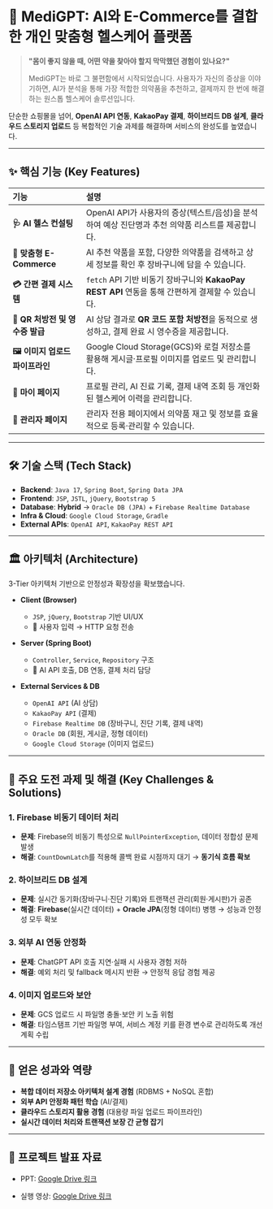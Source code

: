 # 🤖 MediGPT: AI와 E-Commerce를 결합한 개인 맞춤형 헬스케어 플랫폼

> **"몸이 좋지 않을 때, 어떤 약을 찾아야 할지 막막했던 경험이 있나요?"**
>
> MediGPT는 바로 그 불편함에서 시작되었습니다. 사용자가 자신의 증상을 이야기하면, AI가 분석을 통해 가장 적합한 의약품을 추천하고, 결제까지 한 번에 해결하는 원스톱 헬스케어 솔루션입니다.

단순한 쇼핑몰을 넘어, **OpenAI API 연동**, **KakaoPay 결제**, **하이브리드 DB 설계**, **클라우드 스토리지 업로드** 등 복합적인 기술 과제를 해결하며 서비스의 완성도를 높였습니다.

---

## ✨ 핵심 기능 (Key Features)

| 기능 | 설명 |
| :--- | :--- |
| **🩺 AI 헬스 컨설팅** | OpenAI API가 사용자의 증상(텍스트/음성)을 분석하여 예상 진단명과 추천 의약품 리스트를 제공합니다. |
| **💊 맞춤형 E-Commerce** | AI 추천 약품을 포함, 다양한 의약품을 검색하고 상세 정보를 확인 후 장바구니에 담을 수 있습니다. |
| **💳 간편 결제 시스템** | `fetch` API 기반 비동기 장바구니와 **KakaoPay REST API** 연동을 통해 간편하게 결제할 수 있습니다. |
| **🧾 QR 처방전 및 영수증 발급** | AI 상담 결과로 **QR 코드 포함 처방전**을 동적으로 생성하고, 결제 완료 시 영수증을 제공합니다. |
| **🖼️ 이미지 업로드 파이프라인** | Google Cloud Storage(GCS)와 로컬 저장소를 활용해 게시글·프로필 이미지를 업로드 및 관리합니다. |
| **👤 마이 페이지** | 프로필 관리, AI 진료 기록, 결제 내역 조회 등 개인화된 헬스케어 이력을 관리합니다. |
| **🔐 관리자 페이지** | 관리자 전용 페이지에서 의약품 재고 및 정보를 효율적으로 등록·관리할 수 있습니다. |

---

## 🛠️ 기술 스택 (Tech Stack)

- **Backend**: `Java 17`, `Spring Boot`, `Spring Data JPA`
- **Frontend**: `JSP`, `JSTL`, `jQuery`, `Bootstrap 5`
- **Database**: **Hybrid** → `Oracle DB (JPA)` + `Firebase Realtime Database`
- **Infra & Cloud**: `Google Cloud Storage`, `Gradle`
- **External APIs**: `OpenAI API`, `KakaoPay REST API`

---

## 🏛️ 아키텍처 (Architecture)

3-Tier 아키텍처 기반으로 안정성과 확장성을 확보했습니다.

- **Client (Browser)**  
  - `JSP`, `jQuery`, `Bootstrap` 기반 UI/UX  
  - 💬 사용자 입력 → HTTP 요청 전송

- **Server (Spring Boot)**  
  - `Controller`, `Service`, `Repository` 구조  
  - 🔄 AI API 호출, DB 연동, 결제 처리 담당

- **External Services & DB**  
  - `OpenAI API` (AI 상담)  
  - `KakaoPay API` (결제)  
  - `Firebase Realtime DB` (장바구니, 진단 기록, 결제 내역)  
  - `Oracle DB` (회원, 게시글, 정형 데이터)  
  - `Google Cloud Storage` (이미지 업로드)

---

## 🚀 주요 도전 과제 및 해결 (Key Challenges & Solutions)

### 1. Firebase 비동기 데이터 처리
- **문제**: Firebase의 비동기 특성으로 `NullPointerException`, 데이터 정합성 문제 발생  
- **해결**: `CountDownLatch`를 적용해 콜백 완료 시점까지 대기 → **동기식 흐름 확보**

### 2. 하이브리드 DB 설계
- **문제**: 실시간 동기화(장바구니·진단 기록)와 트랜잭션 관리(회원·게시판)가 공존  
- **해결**: **Firebase**(실시간 데이터) + **Oracle JPA**(정형 데이터) 병행 → 성능과 안정성 모두 확보

### 3. 외부 AI 연동 안정화
- **문제**: ChatGPT API 호출 지연·실패 시 사용자 경험 저하  
- **해결**: 예외 처리 및 fallback 메시지 반환 → 안정적 응답 경험 제공

### 4. 이미지 업로드와 보안
- **문제**: GCS 업로드 시 파일명 충돌·보안 키 노출 위험  
- **해결**: 타임스탬프 기반 파일명 부여, 서비스 계정 키를 환경 변수로 관리하도록 개선 계획 수립

---

## 📌 얻은 성과와 역량
- **복합 데이터 저장소 아키텍처 설계 경험** (RDBMS + NoSQL 혼합)  
- **외부 API 안정화 패턴 학습** (AI/결제)  
- **클라우드 스토리지 활용 경험** (대용량 파일 업로드 파이프라인)  
- **실시간 데이터 처리와 트랜잭션 보장 간 균형 잡기**

---
## 🔗 프로젝트 발표 자료

- PPT: [Google Drive 링크](https://docs.google.com/presentation/d/1wG2FHeyEW350UyAKzOqkMH4JoF5_foQl/edit?usp=sharing&ouid=116787431230251141749&rtpof=true&sd=true)

- 실행 영상: [Google Drive 링크](https://drive.google.com/file/d/1Tm1-susaQpE_4ye8b2ctEwP2Ifgj9rdU/view?usp=sharing)
